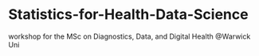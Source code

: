 # Statistics-for-Health-Data-Science
workshop for the MSc on Diagnostics, Data, and Digital Health @Warwick Uni
